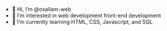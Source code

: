 - 👋 Hi, I’m @osallam-web
- 👀 I’m interested in web development front-end development
- 🌱 I’m currently learning HTML, CSS, Javascript, and SQL

<!---
osallam-web/osallam-web is a ✨ special ✨ repository because its `README.md` (this file) appears on your GitHub profile.
You can click the Preview link to take a look at your changes.
--->
